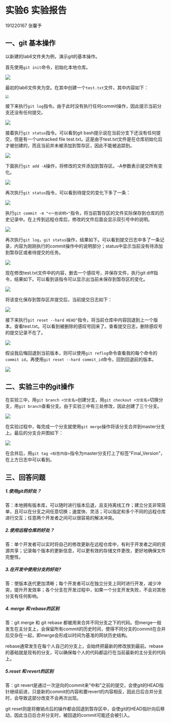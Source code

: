 # 实验6 实验报告

191220167 张馨予

## 一、git 基本操作

以新建的lab6文件夹为例，演示git的基本操作。

首先使用`git init`命令，初始化本地仓库。

![](ref\1.png)

最初的lab6文件夹为空。在其中创建一个`test.txt`文件，其中内容如下：

<img src="ref\2.png" style="zoom:67%;" />

接下来执行`git log`指令。由于此时没有执行任何commit操作，因此提示当前分支还没有任何提交。

![](ref\3.png)

接着执行`git status`指令。可以看到git bash提示说在当前分支下还没有任何提交，但是有一个untracked file test.txt。这是由于test.txt文件是在仓库初始化后才被创建的，而且当前并未被添加到暂存区，因此不能被追踪到。

![](ref\4.png)

下面执行`git add -A`操作，将修改的文件添加到暂存区。-A参数表示提交所有变化。

![](ref\5.png)

再次执行`git status`指令，可以看到待提交的变化下多了一条：

![](ref\6.png)

执行`git commit -m "<一些说明>"`指令，将当前暂存区的文件实际保存到仓库的历史记录中。在上传到远程仓库后，修改的文件后面会显示双引号中的说明。

![](ref\7.png)

再次执行`git log`，`git status`操作，结果如下。可以看到提交日志中多了一条记录，内容为刚刚执行的commit操作中的说明部分；status中显示当前没有待添加到暂存区或者待提交的任务。

![](ref\8.png)

现在修改test.txt文件中的内容，删去一个感叹号，并保存文件，执行git diff指令，结果如下。可以看到该指令可以显示出当前未保存到暂存区的变化。

![](ref\9.png)

将该变化保存到暂存区并提交后，当前提交日志如下：

![](ref\10.png)

接下来执行`git reset --hard HEAD^`指令，将当前仓库中内容回退到上一个版本。查看test.txt。可以看到被删除的感叹号回来了。查看提交日志，删除感叹号的提交记录不在了。

![](ref\11.png)

假设我后悔回退到当前版本，则可以使用`git reflog`命令查看我的每个命令的`commit id`，再使用`git reset --hard commit_id`命令，回到回退前的版本。

![](ref\12.png)



## 二、实验三中的git操作

在实验三中，用`git branch <分支名>`创建分支，用`git checkout <分支名>`切换分支，用`git branch`查看分支。由于实验三中有三处修改，因此创建了三个分支。

![](ref\13.png)

在实验过程中，每完成一个分支就使用`git merge`操作将该分支合并到master分支上。最后的分支合并图如下：

![](ref\14.png)

在合并后，用`git tag <标签内容>`指令为master分支打上了标签"Final_Version"，在上方日志中可以看到。

## 三、回答问题

##### 1.使用git的好处？

答：本地拥有版本库，可以随时进行版本后退，且支持离线工作；建立分支非常简单，且可以在分支之间任意切换；速度快、灵活；可以指定和多个不同的远程仓库进行交互；任意两个开发者之间可以很容易的解决冲突。

##### 2.使用远程仓库的好处？

答：单个开发者可以实时将自己的修改更新在远程仓库中，有利于开发者之间的资源共享；记录每个版本的更新信息，可以更有效的存储文件更改，更好地确保文件完整性。

##### 3.在开发中使用分支的好处?

答：使版本迭代更加清晰；每个开发者可以在独立分支上同时进行开发，减少冲突，提升开发效率；各个分支在开发过程中，如果一个分支开发失败，不会对其他分支有任何影响。

##### 4. merge 和 rebase的区别

答：git merge 和 git rebase 都被用来合并不同分支之下的代码。但merge一般发生在主分支上，会保留所有commit的历史时间，使得不同分支的commit在合并后交杂在一起，即merge会形成以时间为基准的网状历史结构。

rebase通常发生在每个人自己的分支上，会始终把最新的修改放到最前。rebase的基础就是现有的分支，可以确保每个人的代码都运行在当前最新的主分支的代码上。

##### 5.reset 和 revert的区别

答：git revert是通过一次逆向的commit来“中和”之前的提交，会使git的HEAD指针继续前进，只是新的commit的内容和要revert的内容相反，因此日后合并分支时，会导致这部分改变不会再次出现。

git reset则是将撤销点后的操作都会回退到暂存区中，会使git的HEAD指针向后移动，因此当日后合并分支时，被回退的commit可能还会被引入。
